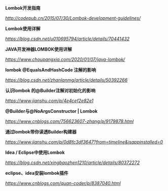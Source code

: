 **Lombok开发指南**

*http://codepub.cn/2015/07/30/Lombok-development-guidelines/*



**Lombok使用详解**

*https://blog.csdn.net/u010695794/article/details/70441432*



**JAVA开发神器LOMBOK使用详解**

*https://www.choupangxia.com/2020/01/07/java-lombok/*



**lombok @EqualsAndHashCode 注解的影响**

*https://blog.csdn.net/zhanlanmg/article/details/50392266*



**认识lombok 的@Builder注解对初始化的影响**

*https://www.jianshu.com/p/4e4cef2e82e1*



**@Builder与@NoArgsConstructor | Lombok**

*https://www.cnblogs.com/756623607-zhang/p/9179878.html*



**通过lombok带你读透Builder构建器**

*https://www.jianshu.com/p/0d8fc3df3647?from=timeline&isappinstalled=0*



**Idea / Eclipse中使用Lombok**

*https://blog.csdn.net/xingbaozhen1210/article/details/80372272*



**eclipse、idea安装lombok插件**

*https://www.cnblogs.com/quan-coder/p/8387040.html*